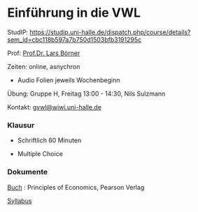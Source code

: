 

# Einführung in die VWL

StudIP: https://studip.uni-halle.de/dispatch.php/course/details?sem_id=cbc118b597a7b750d1503bfb3191295c

Prof: [Prof.Dr. Lars Börner](https://studip.uni-halle.de:443/dispatch.php/profile?cid=cbc118b597a7b750d1503bfb3191295c&username=andfw)

Zeiten: online, asnychron

- Audio Folien jeweils Wochenbeginn

Übung: Gruppe H, Freitag 13:00 - 14:30, Nils Sulzmann

Kontakt: gvwl@wiwi.uni-halle.de

### Klausur

- Schriftlich 60 Minuten

- Multiple Choice



### Dokumente

[Buch](https://raw.githubusercontent.com/skriptum/vwl1/main/VL_VWL/Principles%20of%20Economics%20by%20Karl%20E.%20Case%2C%20Ray%20C.%20Fair%2C%20Sharon%20E.%20Oster%20(z-lib.org).pdf) : Principles of Economics, Pearson Verlag

[Syllabus](https://raw.githubusercontent.com/skriptum/vwl1/main/VL_VWL/VWL-2021.pdf)

